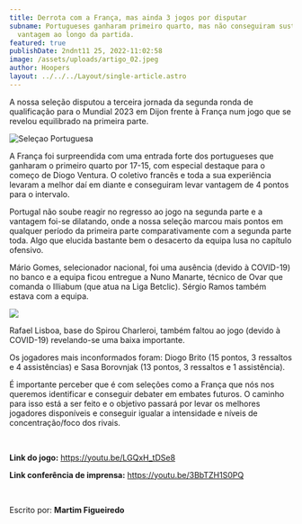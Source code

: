 ```yaml
---
title: Derrota com a França, mas ainda 3 jogos por disputar
subname: Portugueses ganharam primeiro quarto, mas não conseguiram sustentar a
  vantagem ao longo da partida.
featured: true
publishDate: 2ndnt11 25, 2022-11:02:58
image: /assets/uploads/artigo_02.jpeg
author: Hoopers
layout: ../../../Layout/single-article.astro
---
```

A nossa seleção disputou a terceira jornada da segunda ronda de qualificação para o Mundial 2023 em Dijon frente à França num jogo que se revelou equilibrado na primeira parte.

![Seleçao Portuguesa](/assets/uploads/artigo_04.jpeg "Seleçao Portuguesa")



A França foi surpreendida com uma entrada forte dos portugueses que ganharam o primeiro quarto por 17-15, com especial destaque para o começo de Diogo Ventura. O coletivo francês e toda a sua experiência levaram a melhor daí em diante e conseguiram levar vantagem de 4 pontos para o intervalo.



Portugal não soube reagir no regresso ao jogo na segunda parte e a vantagem foi-se dilatando, onde a nossa seleção marcou mais pontos em qualquer período da primeira parte comparativamente com a segunda parte toda. Algo que elucida bastante bem o desacerto da equipa lusa no capítulo ofensivo.



Mário Gomes, selecionador nacional, foi uma ausência (devido à COVID-19) no banco e a equipa ficou entregue a Nuno Manarte, técnico de Ovar que comanda o Illiabum (que atua na Liga Betclic). Sérgio Ramos também estava com a equipa.

![](/assets/uploads/artigo_01.jpeg)



Rafael Lisboa, base do Spirou Charleroi, também faltou ao jogo (devido à COVID-19) revelando-se uma baixa importante.



Os jogadores mais inconformados foram: Diogo Brito (15 pontos, 3 ressaltos e 4 assistências) e Sasa Borovnjak (13 pontos, 3 ressaltos e 1 assistência).



É importante perceber que é com seleções como a França que nós nos queremos identificar e conseguir debater em embates futuros. O caminho para isso está a ser feito e o objetivo passará por levar os melhores jogadores disponíveis e conseguir igualar a intensidade e níveis de concentração/foco dos rivais.

</br>

**Link do jogo:** <https://youtu.be/LGQxH_tDSe8> 



**Link conferência de imprensa:** <https://youtu.be/3BbTZH1S0PQ>

</br>

Escrito por: **Martim Figueiredo**